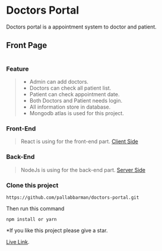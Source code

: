 # Doctors Portal

Doctors portal is a appointment system to doctor and patient.

## Front Page

<img src="./client/src/images/screencapture-web-doctors-portal-web-app-2021-04-13-11_10_09.png" alt=""/>

### Feature

> -   Admin can add doctors.
> -   Doctors can check all patient list.
> -   Patient can check appointment date.
> -   Both Doctors and Patient needs login.
> -   All information store in database.
> -   Mongodb atlas is used for this project.

### Front-End

> React is using for the front-end part.
> [Client Side](client/README.md)

### Back-End

> NodeJs is using for the back-end part.
> [Server Side](server/README.md)

### Clone this project

```
https://github.com/pallabbarman/doctors-portal.git
```

Then run this command

```
npm install or yarn
```

\*If you like this project please give a star.

[Live Link](https://web-doctors-portal.web.app/).
